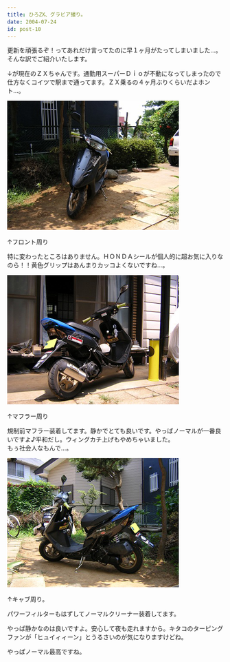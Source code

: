 ```yaml
---
title: ひろZX、グラビア撮り。
date: 2004-07-24
id: post-10
---
```



<p class="sentence">更新を頑張るぞ！ってあれだけ言ってたのに早１ヶ月がたってしまいました...。そんな訳でご紹介いたします。</p>
<p class="sentence spacing10">↓が現在のＺＸちゃんです。通勤用スーパーＤｉｏが不動になってしまったので仕方なくコイツで駅まで通ってます。ＺＸ乗るの４ヶ月ぶりくらいだよホント...。</p>
<div class="center spacing"><img src="/photo/diary/2004.07.24_zx1.jpg" alt=""></div>
<p class="sentence">↑フロント周り</p>
<p class="sentence spacing10">特に変わったところはありません。ＨＯＮＤＡシールが個人的に超お気に入りなのら！！黄色グリップはあんまりカッコよくないですね...。 </p>
<div class="center spacing"><img src="/photo/diary/2004.07.24_zx2.jpg" alt=""></div>
<p class="sentence">↑マフラー周り</p>
<p class="sentence spacing10">規制前マフラー装着してます。静かでとても良いです。やっぱノーマルが一番良いですよ♪平和だし。ウィングカチ上げもやめちゃいました。<br>
もぅ社会人なもんで...。</p>
<div class="center spacing"><img src="/photo/diary/2004.07.24_zx3.jpg" alt=""></div>
<p class="sentence">↑キャブ周り。</p>
<p class="sentence">パワーフィルターもはずしてノーマルクリーナー装着してます。</p>
<p class="sentence">やっぱ静かなのは良いですよ。安心して夜も走れますから。キタコのターピングファンが「ヒュイィィーン」とうるさいのが気になりますけどね。</p>
<p class="sentence">やっぱノーマル最高ですね。 </p>

